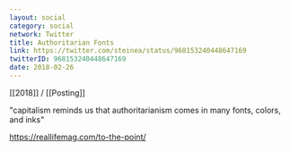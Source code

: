 ```yaml
---
layout: social
category: social
network: Twitter
title: Authoritarian Fonts
link: https://twitter.com/steinea/status/968153240448647169
twitterID: 968153240448647169
date: 2018-02-26
---
```


[[2018]] / [[Posting]]

"capitalism reminds us that authoritarianism comes in many fonts, colors, and inks"

<https://reallifemag.com/to-the-point/>
